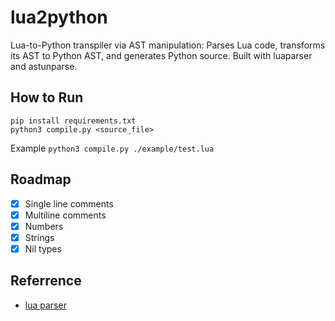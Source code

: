 # lua2python
Lua-to-Python transpiler via AST manipulation: Parses Lua code, transforms its AST to Python AST, and generates Python source. Built with luaparser and astunparse.



## How to Run

```shell
pip install requirements.txt
python3 compile.py <source_file>
```

Example `python3 compile.py ./example/test.lua`

## Roadmap

- [x] Single line comments
- [x] Multiline comments
- [x] Numbers
- [x] Strings
- [x] Nil types

## Referrence

- [lua parser](https://github.com/boolangery/py-lua-parser)
